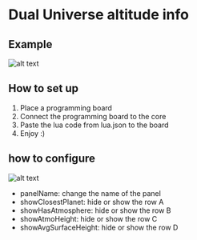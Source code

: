 # Dual Universe altitude info



## Example
![alt text](https://raw.githubusercontent.com/rohimma/du-altitude-info/main/altitude-info.png?raw=true "example image")

## How to set up

1. Place a programming board
2. Connect the programming board to the core
3. Paste the lua code from lua.json to the board
4. Enjoy :)

## how to configure

![alt text](https://raw.githubusercontent.com/rohimma/du-altitude-info/main/altitude-info-abcd.png?raw=true "example image")
- panelName: change the name of the panel
- showClosestPlanet: hide or show the row A
- showHasAtmosphere: hide or show the row B
- showAtmoHeight: hide or show the row C
- showAvgSurfaceHeight: hide or show the row D
